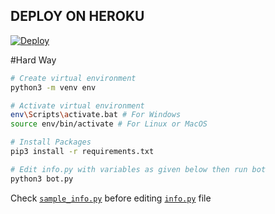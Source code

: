 ## DEPLOY ON HEROKU
[![Deploy](https://www.herokucdn.com/deploy/button.svg)](https://heroku.com/deploy?template=https://github.com/SpEcHiDe/AnyDLBot)

#Hard Way

```bash
# Create virtual environment
python3 -m venv env

# Activate virtual environment
env\Scripts\activate.bat # For Windows
source env/bin/activate # For Linux or MacOS

# Install Packages
pip3 install -r requirements.txt

# Edit info.py with variables as given below then run bot
python3 bot.py
```
Check [`sample_info.py`](sample_info.py) before editing [`info.py`](info.py) file
